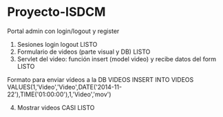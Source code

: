 # Proyecto-ISDCM
Portal admin con login/logout y register

1. Sesiones login logout LISTO
2. Formulario de videos (parte visual y DB) LISTO
3. Servlet del video: función insert (model video) y recibe datos del form  LISTO

Formato para enviar vídeos a la DB VIDEOS 
INSERT INTO VIDEOS VALUES(1,'Video','Video',DATE('2014-11-22'),TIME('01:00:00'),1,'Video','mov')

4. Mostrar videos  CASI LISTO
